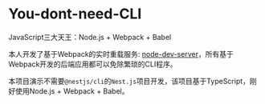 # You-dont-need-CLI

JavaScript三大天王：Node.js + Webpack + Babel

本人开发了基于Webpack的实时重载服务: [node-dev-server](https://github.com/develon2015/node-dev-server)，所有基于Webpack开发的后端应用都可以免除繁琐的CLI程序。

本项目演示不需要`@nestjs/cli`的`Nest.js`项目开发，该项目基于TypeScript，刚好使用Node.js + Webpack + Babel。

